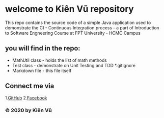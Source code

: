 # welcome to Kiên Vũ repository
This repo contains the source code of a simple Java application used to
demonstrate the CI - Continuous Integration process - a part of Introduction
to Software Engneering Course at FPT University - HCMC Campus
 
## you will find in the repo:
* MathUtil class - holds the list of math methods
* Test class - demonstrate on Unit Testing and TDD
*.gitignore
* Markdown file - this file itself

## Connect me via
1.[GitHub](https://github.com/KieenVux)
2.[Facebook](https://www.facebook.com/VuKien21102000)

### © 2020 by Kiên Vũ